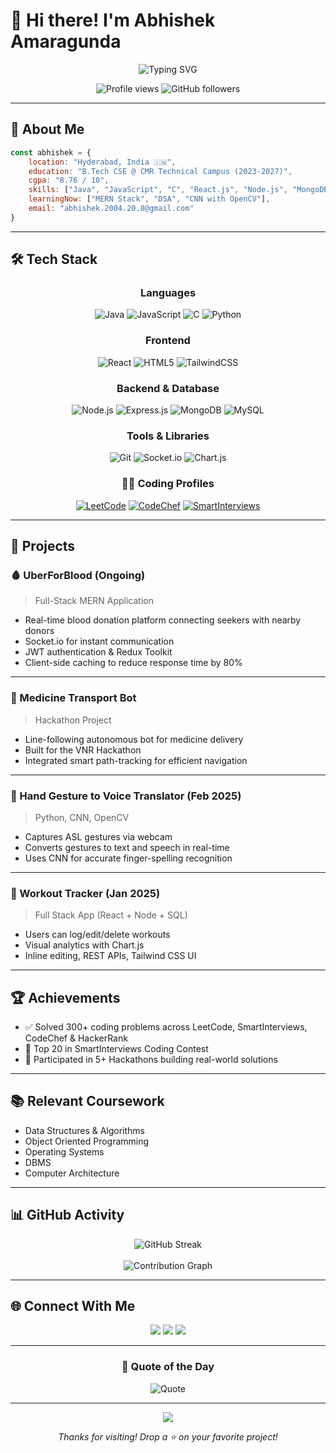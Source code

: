 
# 👋 Hi there! I'm Abhishek Amaragunda

<div align="center">
  <img src="https://readme-typing-svg.herokuapp.com?font=Fira+Code&size=30&duration=3000&pause=1000&color=36BCF7&center=true&vCenter=true&width=600&lines=Full+Stack+Developer;Hackathon+Builder;Problem+Solver" alt="Typing SVG" />
</div>

<p align="center">
  <img src="https://komarev.com/ghpvc/?username=Abhi5hek-20&label=Profile%20views&color=0e75b6&style=flat" alt="Profile views" />
  <img src="https://img.shields.io/github/followers/Abhi5hek-20?label=Followers&style=social" alt="GitHub followers" />
</p>

---

## 🚀 About Me

```js
const abhishek = {
    location: "Hyderabad, India 🇮🇳",
    education: "B.Tech CSE @ CMR Technical Campus (2023-2027)",
    cgpa: "8.76 / 10",
    skills: ["Java", "JavaScript", "C", "React.js", "Node.js", "MongoDB", "SQL"],
    learningNow: ["MERN Stack", "DSA", "CNN with OpenCV"],
    email: "abhishek.2004.20.8@gmail.com"
}
```

---

## 🛠 Tech Stack

<div align="center">

### Languages
![Java](https://img.shields.io/badge/Java-ED8B00?style=for-the-badge&logo=java&logoColor=white)
![JavaScript](https://img.shields.io/badge/JavaScript-F7DF1E?style=for-the-badge&logo=javascript&logoColor=black)
![C](https://img.shields.io/badge/C-00599C?style=for-the-badge&logo=c&logoColor=white)
![Python](https://img.shields.io/badge/Python-3776AB?style=for-the-badge&logo=python&logoColor=white)

### Frontend
![React](https://img.shields.io/badge/React-20232A?style=for-the-badge&logo=react&logoColor=61DAFB)
![HTML5](https://img.shields.io/badge/HTML5-E34F26?style=for-the-badge&logo=html5&logoColor=white)
![TailwindCSS](https://img.shields.io/badge/Tailwind_CSS-38B2AC?style=for-the-badge&logo=tailwind-css&logoColor=white)

### Backend & Database
![Node.js](https://img.shields.io/badge/Node.js-339933?style=for-the-badge&logo=nodedotjs&logoColor=white)
![Express.js](https://img.shields.io/badge/Express.js-black?style=for-the-badge&logo=express&logoColor=white)
![MongoDB](https://img.shields.io/badge/MongoDB-4EA94B?style=for-the-badge&logo=mongodb&logoColor=white)
![MySQL](https://img.shields.io/badge/SQL-4479A1?style=for-the-badge&logo=mysql&logoColor=white)

### Tools & Libraries
![Git](https://img.shields.io/badge/Git-F05032?style=for-the-badge&logo=git&logoColor=white)
![Socket.io](https://img.shields.io/badge/Socket.io-black?style=for-the-badge&logo=socket.io)
![Chart.js](https://img.shields.io/badge/Chart.js-F5788D?style=for-the-badge&logo=chartdotjs&logoColor=white)

### 🧑‍💻 Coding Profiles
[![LeetCode](https://img.shields.io/badge/LeetCode-FFA116?style=for-the-badge&logo=leetcode&logoColor=white)](https://leetcode.com/u/Abhishek_a20/)
[![CodeChef](https://img.shields.io/badge/CodeChef-5B4638?style=for-the-badge&logo=codechef&logoColor=white)](https://www.codechef.com/users/a_abhishek_20)
[![SmartInterviews](https://img.shields.io/badge/SmartInterviews-1E1E1E?style=for-the-badge&logo=data:image/svg+xml;base64,PHN2ZyBmaWxsPSIjZmZmIiBoZWlnaHQ9IjMyIiB2aWV3Qm94PSIwIDAgMjQgMjQiIHdpZHRoPSIzMiIgeG1sbnM9Imh0dHA6Ly93d3cudzMub3JnLzIwMDAvc3ZnIj48Y2lyY2xlIGN4PSIxMiIgY3k9IjEyIiByPSIxMiIgZmlsbD0iIzQwNjVmNiIvPjx0ZXh0IHg9IjEyIiB5PSIxNiIgZm9udC1zaXplPSIxMCIgdGV4dC1hbmNob3I9Im1pZGRsZSIgZmlsbD0id2hpdGUiPlNJPC90ZXh0Pjwvc3ZnPg==&logoColor=white)](https://hive.smartinterviews.in/profile/abhishek_20)

</div>

---

## 💼 Projects

### 🩸 UberForBlood (Ongoing)
> Full-Stack MERN Application  
- Real-time blood donation platform connecting seekers with nearby donors  
- Socket.io for instant communication  
- JWT authentication & Redux Toolkit  
- Client-side caching to reduce response time by 80%

---

### 💬 Medicine Transport Bot
> Hackathon Project  
- Line-following autonomous bot for medicine delivery  
- Built for the VNR Hackathon  
- Integrated smart path-tracking for efficient navigation

---

### 🧠 Hand Gesture to Voice Translator (Feb 2025)
> Python, CNN, OpenCV  
- Captures ASL gestures via webcam  
- Converts gestures to text and speech in real-time  
- Uses CNN for accurate finger-spelling recognition

---

### 💪 Workout Tracker (Jan 2025)
> Full Stack App (React + Node + SQL)  
- Users can log/edit/delete workouts  
- Visual analytics with Chart.js  
- Inline editing, REST APIs, Tailwind CSS UI

---

## 🏆 Achievements

- ✅ Solved 300+ coding problems across LeetCode, SmartInterviews, CodeChef & HackerRank  
- 🏅 Top 20 in SmartInterviews Coding Contest  
- 🚀 Participated in 5+ Hackathons building real-world solutions

---

## 📚 Relevant Coursework

- Data Structures & Algorithms  
- Object Oriented Programming  
- Operating Systems  
- DBMS  
- Computer Architecture

---

## 📊 GitHub Activity

<div align="center">
  <img src="https://github-readme-streak-stats.herokuapp.com/?user=Abhi5hek-20&theme=tokyonight" alt="GitHub Streak" />
  <br /><br />
  <img src="https://github-readme-activity-graph.vercel.app/graph?username=Abhi5hek-20&theme=tokyo-night&hide_border=true&area=true" alt="Contribution Graph" />
</div>

---

## 🌐 Connect With Me

<div align="center">
  <a href="https://linkedin.com/in/abhishek-a-125bb5322"><img src="https://img.shields.io/badge/LinkedIn-0077B5?style=for-the-badge&logo=linkedin&logoColor=white" /></a>
  <a href="https://github.com/Abhi5hek-20"><img src="https://img.shields.io/badge/GitHub-100000?style=for-the-badge&logo=github&logoColor=white" /></a>
  <a href="mailto:abhishek.2004.20.8@gmail.com"><img src="https://img.shields.io/badge/Email-D14836?style=for-the-badge&logo=gmail&logoColor=white" /></a>
</div>

---

<div align="center">

### 💬 Quote of the Day
![Quote](https://quotes-github-readme.vercel.app/api?type=horizontal&theme=tokyonight)

---

<img src="https://capsule-render.vercel.app/api?type=waving&color=gradient&height=60&section=footer"/>

*Thanks for visiting! Drop a ⭐ on your favorite project!*

</div>
